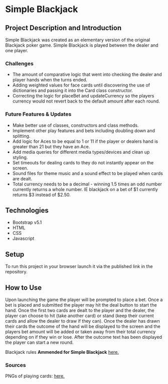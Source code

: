 # Simple Blackjack

## Project Description and Introduction
Simple Blackjack was created as an elementary version of the original Blackjack poker game. Simple Blackjack is played between the dealer and one player.

### Challenges
- The amount of comparative logic that went into checking the dealer and player hands when the turns ended.
- Adding weighted values for face cards until discovering the use of dictionaries and passing it into the Card class constructor.
- Correcting the logic for placeBet and updateCurrency so the players currency would not revert back to the default amount after each round.


### Future Features & Updates
- Make better use of classes, constructors and class methods.
- Implement other play features and bets including doubling down and splitting.
- Add logic for Aces to be equal to 1 or 11 if the player or dealers hand is greater than 21 but they have an Ace.
- Add media queries for different media types/devices and clean up styling.
- Set timeouts for dealing cards to they do not instantly appear on the screen.
- Sound files for theme music and a sound effect to be played when cards are dealt.
- Total currency needs to be a decimal - winning 1.5 times an odd number currently returns a whole number. IE blackjack on a bet of $1 currently returns $3 instead of $2.50.


## Technologies
- Bootstrap v5.1
- HTML
- CSS
- Javascript


## Setup
To run this project in your browser launch it via the published link in the repository.


## How to Use
Upon launching the game the player will be prompted to place a bet. Once a bet is placed and submitted the player may hit the deal button to start the hand. Once the first two cards are dealt to the player and the dealer, the player can choose to hit (take another card) or stand (keep their current cards and allow the dealer to draw if they can). Once the dealer has drawn their cards the outcome of the hand will be displayed to the screen and the players bet amount will be added or taken away from their total currency depending on if they win or lose. After the outcome text has been displayed the player can start a new round.

Blackjack rules **Ammended for Simple Blackjack** [here.](https://www.ildado.com/blackjack_rules.html "This link will take you the rules of Blackjack.")


### Sources
PNGs of playing cards: [here.](https://code.google.com/archive/p/vector-playing-cards "This link will take you the deck of cards PNG download.")

